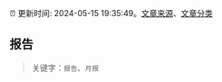 :alarm_clock: 更新时间: 2024-05-15 19:35:49。[文章来源](/README.md)、[文章分类](/TAGS.md)

## 报告


> 关键字：`报告`、`月报`



